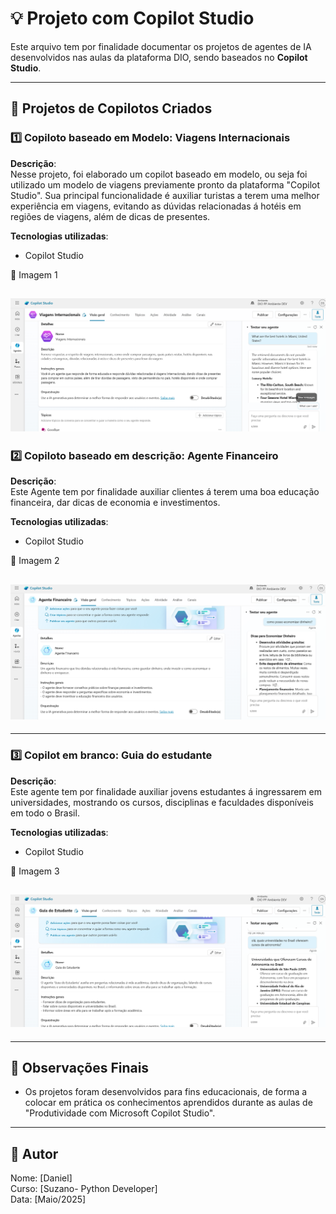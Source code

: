 # 💡 Projeto com Copilot Studio

Este arquivo tem por finalidade documentar os projetos de agentes de IA desenvolvidos nas aulas da plataforma DIO, sendo baseados no **Copilot Studio**.

---

## 🤖 Projetos de Copilotos Criados

### 1️⃣ Copiloto baseado em Modelo: Viagens Internacionais

**Descrição**:  
Nesse projeto, foi elaborado um copilot baseado em modelo, ou seja foi utilizado um modelo de viagens previamente pronto da plataforma "Copilot Studio".
Sua principal funcionalidade é auxiliar turistas a terem uma melhor experiência em viagens, evitando as dúvidas relacionadas á hotéis em regiões de viagens, além de dicas de presentes.

**Tecnologias utilizadas**:

- Copilot Studio

📸 Imagem 1

## ![Teste do agente 1](Imagens/Agente1.png)

### 2️⃣ Copiloto baseado em descrição: Agente Financeiro

**Descrição**:  
Este Agente tem por finalidade auxiliar clientes á terem uma boa educação financeira, dar dicas de economia e investimentos.

**Tecnologias utilizadas**:

- Copilot Studio

📸 Imagem 2

## ![Teste do agente 2](Imagens/Agente2.png)

---

### 3️⃣ Copilot em branco: Guia do estudante

**Descrição**:  
Este agente tem por finalidade auxiliar jovens estudantes á ingressarem em universidades, mostrando os cursos, disciplinas e faculdades disponíveis em todo o Brasil.

**Tecnologias utilizadas**:

- Copilot Studio

📸 Imagem 3

## ![Teste do agente 3](Imagens/Agente3.png)

---

## 📌 Observações Finais

- Os projetos foram desenvolvidos para fins educacionais, de forma a colocar em prática os conhecimentos aprendidos durante as aulas de "Produtividade com Microsoft Copilot Studio".

---

## 📝 Autor

Nome: [Daniel]  
Curso: [Suzano- Python Developer]  
Data: [Maio/2025]
